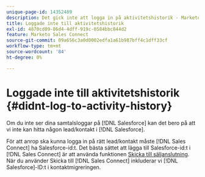 ```yaml
---
unique-page-id: 14352489
description: Det gick inte att logga in på aktivitetshistorik - Marketo Docs - produktdokumentation
title: Loggade inte till aktivitetshistorik
exl-id: 4870cd09-86d4-4dff-919c-0584bbc844d2
feature: Marketo Sales Connect
source-git-commit: 09a656c3a0d0002edfa1a61b987bff4c1dff33cf
workflow-type: tm+mt
source-wordcount: '84'
ht-degree: 0%

---
```


# Loggade inte till aktivitetshistorik {#didnt-log-to-activity-history}

Om du inte ser dina samtalsloggar på [!DNL Salesforce] kan det bero på att vi inte kan hitta någon lead/kontakt i [!DNL Salesforce].

För att anrop ska kunna logga in på rätt lead/kontakt måste [!DNL Sales Connect] ha Salesforce-id:t. Det bästa sättet att lägga till Salesforce-id:t i [!DNL Sales Connect] är att använda funktionen [Skicka till säljanslutning](/help/marketo/product-docs/marketo-sales-connect/crm/salesforce-customization/push-to-sales-connect.md). När du använder Skicka till [!DNL Sales Connect] inkluderar vi [!DNL Salesforce]-ID:t i kontaktmigreringen.
